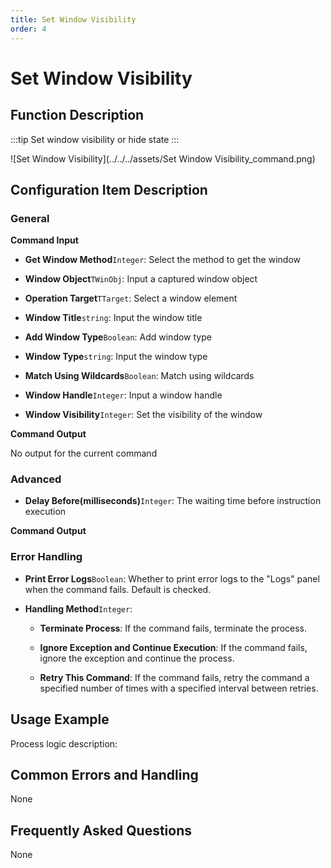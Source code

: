 ```yaml
---
title: Set Window Visibility
order: 4
---
```


# Set Window Visibility

## Function Description

:::tip 
Set window visibility or hide state
:::

![Set Window Visibility](../../../assets/Set Window Visibility_command.png)

## Configuration Item Description

### General

**Command Input**

- **Get Window Method**`Integer`: Select the method to get the window

- **Window Object**`TWinObj`: Input a captured window object

- **Operation Target**`TTarget`: Select a window element

- **Window Title**`string`: Input the window title

- **Add Window Type**`Boolean`: Add window type

- **Window Type**`string`: Input the window type

- **Match Using Wildcards**`Boolean`: Match using wildcards

- **Window Handle**`Integer`: Input a window handle

- **Window Visibility**`Integer`: Set the visibility of the window


**Command Output**

No output for the current command

### Advanced

- **Delay Before(milliseconds)**`Integer`: The waiting time before instruction execution


**Command Output**

### Error Handling

- **Print Error Logs**`Boolean`: Whether to print error logs to the "Logs" panel when the command fails. Default is checked. 

- **Handling Method**`Integer`:

    - **Terminate Process**: If the command fails, terminate the process.

    - **Ignore Exception and Continue Execution**: If the command fails, ignore the exception and continue the process.

    - **Retry This Command**: If the command fails, retry the command a specified number of times with a specified interval between retries.

## Usage Example

Process logic description:

## Common Errors and Handling

None

## Frequently Asked Questions

None

